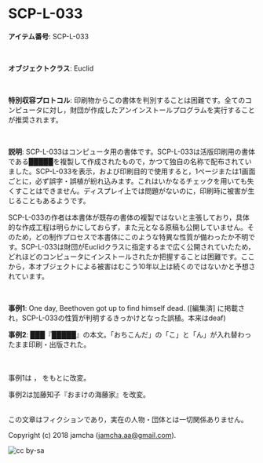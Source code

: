 

# SCP-L-033

**アイテム番号**: SCP-L-033  

<br>  

**オブジェクトクラス**: Euclid  

<br>  

**特別収容プロトコル**: 印刷物からこの書体を判別することは困難です。全てのコンピュータに対し，財団が作成したアンインストールプログラムを実行することが推奨されます。  

<br>  

**説明**: SCP-L-033はコンピュータ用の書体です。SCP-L-033は活版印刷用の書体である█████を複製して作成されたもので，かつて独自の名称で配布されていました。SCP-L-033を表示，および印刷目的で使用すると，1ページまたは1画面ごとに，必ず誤字・誤植が紛れ込みます。これはいかなるチェックを用いても失くすことはできません。ディスプレイ上では問題がないのに，印刷時に被害が生じることもあるようです。  

SCP-L-033の作者は本書体が既存の書体の複製ではないと主張しており，具体的な作成工程は明らかにしておらず，また元となる原稿も公開していません。そのため，どの制作プロセスで本書体にこのような特異な性質が備わったか不明です。SCP-L-033は財団がEuclidクラスに指定するまで広く公開されていたため，どれほどのコンピュータにインストールされたか把握することは困難です。ここから，本オブジェクトによる被害はむこう10年以上は続くのではないかと予想されています。  

<br>  

**事例1**: One day, Beethoven got up to find himself dead. ([編集済] に掲載され，SCP-L-033の性質が判明するきっかけとなった誤植。本来はdeaf)  

**事例2**: ███『█████』の本文。「おちこんだ」の「こ」と「ん」が入れ替わったまま印刷・出版された。  

<br>  
<br>  
事例1は <https://twitter.com/plantypal/status/926891076966903808>， <http://www.classicfm.com/composers/beethoven/guides/deaf-hearing-loss-composing/> をもとに改変。  

事例2は加藤知子『おまけの海藤家』を改変。  

<br>  
この文章はフィクションであり，実在の人物・団体とは一切関係ありません。  

Copyright (c) 2018 jamcha (jamcha.aa@gmail.com).  

![cc by-sa](http://i.creativecommons.org/l/by-sa/4.0/88x31.png)  

